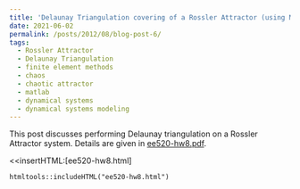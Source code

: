 ```yaml
---
title: 'Delaunay Triangulation covering of a Rossler Attractor (using MATLAB)'
date: 2021-06-02
permalink: /posts/2012/08/blog-post-6/
tags:
  - Rossler Attractor
  - Delaunay Triangulation
  - finite element methods
  - chaos
  - chaotic attractor
  - matlab
  - dynamical systems
  - dynamical systems modeling
---
```

This post discusses performing Delaunay triangulation on a Rossler Attractor system. Details are given in [ee520-hw8.pdf](http://mackkv.github.io/files/ee520-hw8.pdf).

<<insertHTML:[ee520-hw8.html]

```{r, echo=FALSE}
htmltools::includeHTML("ee520-hw8.html")
```
